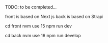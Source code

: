 TODO: to be completed...

front is based on Next js
back is based on Strapi




cd front
nvm use 15
npm run dev



cd back
nvm use 18
npm run develop

